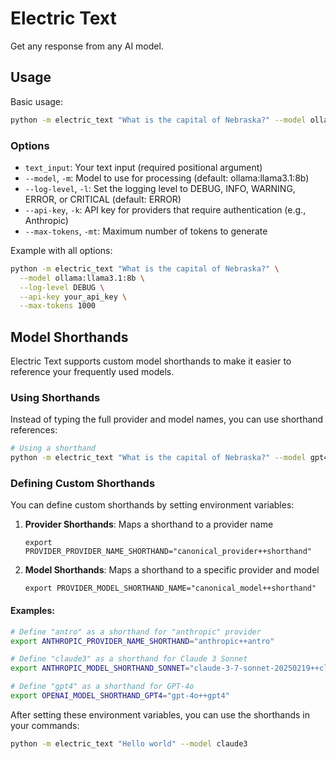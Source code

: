 # Electric Text

Get any response from any AI model.

## Usage

Basic usage:
```bash
python -m electric_text "What is the capital of Nebraska?" --model ollama:llama3.1:8b
```

### Options

- `text_input`: Your text input (required positional argument)
- `--model`, `-m`: Model to use for processing (default: ollama:llama3.1:8b)
- `--log-level`, `-l`: Set the logging level to DEBUG, INFO, WARNING, ERROR, or CRITICAL (default: ERROR)
- `--api-key`, `-k`: API key for providers that require authentication (e.g., Anthropic)
- `--max-tokens`, `-mt`: Maximum number of tokens to generate

Example with all options:
```bash
python -m electric_text "What is the capital of Nebraska?" \
  --model ollama:llama3.1:8b \
  --log-level DEBUG \
  --api-key your_api_key \
  --max-tokens 1000
```

## Model Shorthands

Electric Text supports custom model shorthands to make it easier to reference your frequently used models.

### Using Shorthands

Instead of typing the full provider and model names, you can use shorthand references:

```bash
# Using a shorthand
python -m electric_text "What is the capital of Nebraska?" --model gpt4
```

### Defining Custom Shorthands

You can define custom shorthands by setting environment variables:

1. **Provider Shorthands**: Maps a shorthand to a provider name
   ```
   export PROVIDER_PROVIDER_NAME_SHORTHAND="canonical_provider++shorthand"
   ```

2. **Model Shorthands**: Maps a shorthand to a specific provider and model
   ```
   export PROVIDER_MODEL_SHORTHAND_NAME="canonical_model++shorthand"
   ```

#### Examples:

```bash
# Define "antro" as a shorthand for "anthropic" provider
export ANTHROPIC_PROVIDER_NAME_SHORTHAND="anthropic++antro"

# Define "claude3" as a shorthand for Claude 3 Sonnet
export ANTHROPIC_MODEL_SHORTHAND_SONNET="claude-3-7-sonnet-20250219++claude3"

# Define "gpt4" as a shorthand for GPT-4o
export OPENAI_MODEL_SHORTHAND_GPT4="gpt-4o++gpt4"
```

After setting these environment variables, you can use the shorthands in your commands:

```bash
python -m electric_text "Hello world" --model claude3
```